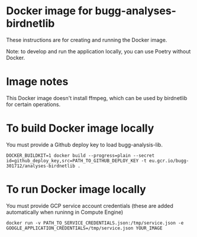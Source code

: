 # Docker image for bugg-analyses-birdnetlib

These instructions are for creating and running the Docker image.

Note: to develop and run the application locally, you can use Poetry without Docker.

# Image notes

This Docker image doesn't install ffmpeg, which can be used by birdnetlib for certain operations.

# To build Docker image locally

You must provide a Github deploy key to load bugg-analysis-lib.

```
DOCKER_BUILDKIT=1 docker build --progress=plain --secret id=github_deploy_key,src=PATH_TO_GITHUB_DEPLOY_KEY -t eu.gcr.io/bugg-301712/analyses-birdnetlib .
```

# To run Docker image locally

You must provide GCP service account credentials (these are added automatically when runinng in Compute Engine)

```
docker run -v PATH_TO_SERVICE_CREDENTIALS.json:/tmp/service.json -e GOOGLE_APPLICATION_CREDENTIALS=/tmp/service.json YOUR_IMAGE
```


